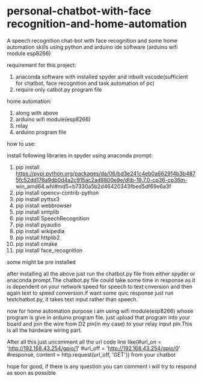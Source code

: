 # personal-chatbot-with-face recognition-and-home-automation
A speech recognition chat-bot with face recognition and some home automation skills using python and arduino ide software (arduino wifi module esp8266)

requirement for this project:
1. anaconda software with installed spyder and inbuilt vscode(sufficient for chatbot, face recognition and task automation of pc)
2. require only catbot.py program file

home automation:
1. along with above
2. arduino wifi module(esp8266)
3. relay
4. arduino program file

how to use:

install following libraries in spyder using anaconda prompt:
1. pip install https://pypi.python.org/packages/da/06/bd3e241c4eb0a662914b3b4875fc52dd176a9db0d4a2c915ac2ad8800e9e/dlib-19.7.0-cp36-cp36m-  win_amd64.whl#md5=b7330a5b2d46420343fbed5df69e6a3f
2. pip install opencv-contrib-python   
3. pip install pyttsx3
4. pip install webbrowser
5. pip install smtplib
6. pip install SpeechRecognition
7. pip install pyaudio
8. pip install wikipedia
9. pip install httplib2
10. pip install cmake
11. pip install face_recognition

some might be pre installed

after installing all the above  just run the chatbot.py file from either spyder or anaconda prompt.The chatbot.py file could take some time in response as it is dependent on your network speed for speech to text cnversion and then again text to speed conversion.if want some quic response just run textchatbot.py, it takes text input rather than speech.

now for home automation purpose i am using wifi module(esp8266) whose program is give in arduino program file. just upload that program into your board and join the wire from D2 pin(in my case) to your relay input pin.This is all the hardware wiring part.

After all this just uncomment all the url code line like(#url_on = 'http://192.168.43.254/gpio/1'
#url_off = 'http://192.168.43.254/gpio/0'
#response, content = http.request(url_off, 'GET')) from your chatbot

hope for good, if there is any question you can comment i will try to respond as soon as possible

